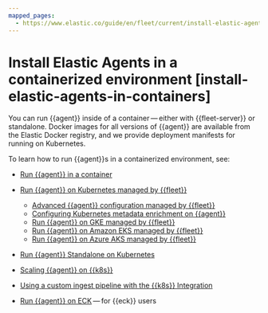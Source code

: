 ```yaml
---
mapped_pages:
  - https://www.elastic.co/guide/en/fleet/current/install-elastic-agents-in-containers.html
---
```


# Install Elastic Agents in a containerized environment [install-elastic-agents-in-containers]

You can run {{agent}} inside of a container — either with {{fleet-server}} or standalone. Docker images for all versions of {{agent}} are available from the Elastic Docker registry, and we provide deployment manifests for running on Kubernetes.

To learn how to run {{agent}}s in a containerized environment, see:

* [Run {{agent}} in a container](/reference/ingestion-tools/fleet/elastic-agent-container.md)
* [Run {{agent}} on Kubernetes managed by {{fleet}}](/reference/ingestion-tools/fleet/running-on-kubernetes-managed-by-fleet.md)

    * [Advanced {{agent}} configuration managed by {{fleet}}](/reference/ingestion-tools/fleet/advanced-kubernetes-managed-by-fleet.md)
    * [Configuring Kubernetes metadata enrichment on {{agent}}](/reference/ingestion-tools/fleet/configuring-kubernetes-metadata.md)
    * [Run {{agent}} on GKE managed by {{fleet}}](/reference/ingestion-tools/fleet/running-on-gke-managed-by-fleet.md)
    * [Run {{agent}} on Amazon EKS managed by {{fleet}}](/reference/ingestion-tools/fleet/running-on-eks-managed-by-fleet.md)
    * [Run {{agent}} on Azure AKS managed by {{fleet}}](/reference/ingestion-tools/fleet/running-on-aks-managed-by-fleet.md)

* [Run {{agent}} Standalone on Kubernetes](/reference/ingestion-tools/fleet/running-on-kubernetes-standalone.md)
* [Scaling {{agent}} on {{k8s}}](/reference/ingestion-tools/fleet/scaling-on-kubernetes.md)
* [Using a custom ingest pipeline with the {{k8s}} Integration](/reference/ingestion-tools/fleet/ingest-pipeline-kubernetes.md)
* [Run {{agent}} on ECK](docs-content://deploy-manage/deploy/cloud-on-k8s/standalone-elastic-agent.md) — for {{eck}} users















